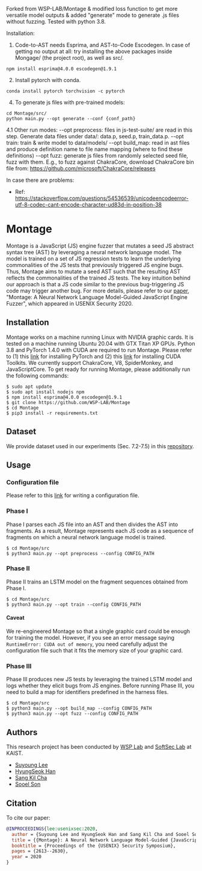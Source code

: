 Forked from WSP-LAB/Montage & modified loss function to get more versatile model outputs & added "generate" mode to generate .js files without fuzzing. Tested with python 3.8.

Installation:
1. Code-to-AST needs Esprima, and AST-to-Code Escodegen. In case of getting no output at all: try installing the above packages inside Mongage/ (the project root), as well as src/.
```
npm install esprima@4.0.0 escodegen@1.9.1
```

2. Install pytorch with conda.
```
conda install pytorch torchvision -c pytorch
```

4. To generate js files with pre-trained models:
```
cd Montage/src/
python main.py --opt generate --conf {conf_path}
```

4.1 Other run modes:
--opt preprocess: files in js-test-suite/ are read in this step. Generate data files under data/: data.p, seed.p, train_data.p.
--opt train: train & write model to data/models/
--opt build_map: read in ast files and produce definition name to file name mapping (where to find these definitions)
--opt fuzz: generate js files from randomly selected seed file, fuzz with them.
E.g., to fuzz against ChakraCore, download ChakraCore bin file from: https://github.com/microsoft/ChakraCore/releases

In case there are problems:
- Ref: https://stackoverflow.com/questions/54536539/unicodeencodeerror-utf-8-codec-cant-encode-character-ud83d-in-position-38

# Montage

Montage is a JavaScript (JS) engine fuzzer that mutates a seed JS abstract
syntax tree (AST) by leveraging a neural network language model. The model is
trained on a set of JS regression tests to learn the underlying commonalities of
the JS tests that previously triggered JS engine bugs. Thus, Montage aims to
mutate a seed AST such that the resulting AST reflects the commonalities of the
trained JS tests. The key intuition behind our approach is that a JS code
similar to the previous bug-triggering JS code may trigger another bug. For more
details, please refer to our [paper](https://leeswimming.com/papers/lee-sec20.pdf),
"Montage: A Neural Network Language Model-Guided JavaScript Engine Fuzzer",
which appeared in USENIX Security 2020.

## Installation
Montage works on a machine running Linux with NVIDIA graphic cards. It is tested
on a machine running Ubuntu 20.04 with GTX Titan XP GPUs. Python 3.8 and PyTorch
1.4.0 with CUDA are required to run Montage. Please refer to (1) this
[link](https://pytorch.org/get-started/previous-versions/) for installing
PyTorch and (2) this [link](https://developer.nvidia.com/cuda-toolkit-archive)
for installing CUDA Toolkits. We currently support ChakraCore, V8, SpiderMonkey,
and JavaScriptCore. To get ready for running Montage, please additionally run
the following commands:
```
$ sudo apt update
$ sudo apt install nodejs npm
$ npm install esprima@4.0.0 escodegen@1.9.1
$ git clone https://github.com/WSP-LAB/Montage
$ cd Montage
$ pip3 install -r requirements.txt
```
## Dataset

We provide dataset used in our experiments (Sec. 7.2-7.5) in this
[repository](https://github.com/WSP-LAB/js-test-suite).

## Usage

### Configuration file
Please refer to this [link](https://github.com/WSP-LAB/Montage/blob/master/conf/README.md)
for writing a configuration file.

### Phase I

Phase I parses each JS file into an AST and then divides the AST into fragments.
As a result, Montage represents each JS code as a sequence of fragments on which
a neural network language model is trained.

```
$ cd Montage/src
$ python3 main.py --opt preprocess --config CONFIG_PATH
```

### Phase II
Phase II trains an LSTM model on the fragment sequences obtained from Phase I.
```
$ cd Montage/src
$ python3 main.py --opt train --config CONFIG_PATH
```
#### Caveat
We re-engineered Montage so that a single graphic card could be enough for
training the model. However, if you see an error message saying `RuntimeError:
CUDA out of memory`, you need carefully adjust the configuration file such that
it fits the memory size of your graphic card.

### Phase III
Phase III produces new JS tests by leveraging the trained LSTM model and logs
whether they elicit bugs from JS engines. Before running Phase III, you need to
build a map for identifiers predefined in the harness files.
```
$ cd Montage/src
$ python3 main.py --opt build_map --config CONFIG_PATH
$ python3 main.py --opt fuzz --config CONFIG_PATH
```

## Authors
This research project has been conducted by [WSP Lab](https://wsp-lab.github.io)
and [SoftSec Lab](https://softsec.kaist.ac.kr) at KAIST.

* [Suyoung Lee](https://leeswimming.com/)
* [HyungSeok Han](https://daramg.gift/)
* [Sang Kil Cha](https://softsec.kaist.ac.kr/~sangkilc/)
* [Sooel Son](https://sites.google.com/site/ssonkaist/home)

## Citation
To cite our paper:
```bibtex
@INPROCEEDINGS{lee:usenixsec:2020,
  author = {Suyoung Lee and HyungSeok Han and Sang Kil Cha and Sooel Son},
  title = {{Montage}: A Neural Network Language Model-Guided {JavaScript} Engine Fuzzer},
  booktitle = {Proceedings of the {USENIX} Security Symposium},
  pages = {2613--2630},
  year = 2020
}
```
